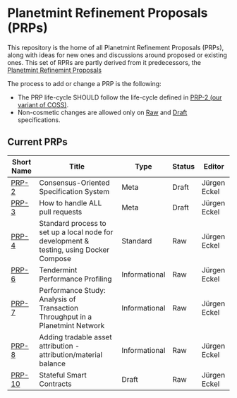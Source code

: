 # Planetmint Refinement Proposals (PRPs)

This repository is the home of all Planetmint Refinement Proposals (PRPs), along with ideas for new ones and discussions around proposed or existing ones. This set of RPRs are partly derived from it predecessors, the [Planetmint Refinemint Proposals](https://github.com/planetmint/PRPs)

The process to add or change a PRP is the following:

- The PRP life-cycle SHOULD follow the life-cycle defined in [PRP-2 (our variant of COSS)](./2).
- Non-cosmetic changes are allowed only on [Raw](./2#raw-PRPs) and [Draft](./2#draft-PRPs) specifications.

## Current PRPs

Short Name   | Title                                                         | Type     | Status     | Editor
-------------|---------------------------------------------------------------|----------|------------|-------
[PRP-2](2)   | Consensus-Oriented Specification System                       | Meta     | Draft      | Jürgen Eckel
[PRP-3](3)   | How to handle ALL pull requests                               | Meta     | Draft      | Jürgen Eckel
[PRP-4](4)   | Standard process to set up a local node for development & testing, using Docker Compose | Standard | Raw | Jürgen Eckel
[PRP-6](6)   | Tendermint Performance Profiling                              | Informational | Raw   | Jürgen Eckel
[PRP-7](7)   | Performance Study: Analysis of Transaction Throughput in a Planetmint Network | Informational | Raw        | Jürgen Eckel
[PRP-8](8)   | Adding tradable asset attribution - attribution/material balance| Informational | Raw        | Jürgen Eckel
[PRP-10](10)   | Stateful Smart Contracts | Draft | Raw        | Jürgen Eckel


